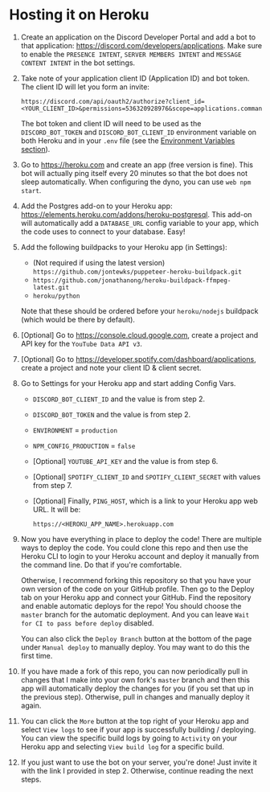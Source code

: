 # Hosting it on Heroku

1. Create an application on the Discord Developer Portal and add a bot to that application: https://discord.com/developers/applications. Make sure to enable the `PRESENCE INTENT`, `SERVER MEMBERS INTENT` and `MESSAGE CONTENT INTENT` in the bot settings.

1. Take note of your application client ID (Application ID) and bot token. The client ID will let you form an invite:
    ```
    https://discord.com/api/oauth2/authorize?client_id=<YOUR_CLIENT_ID>&permissions=536320928976&scope=applications.commands%20bot
    ```
    The bot token and client ID will need to be used as the `DISCORD_BOT_TOKEN` and `DISCORD_BOT_CLIENT_ID` environment variable on both Heroku and in your `.env` file (see the [Environment Variables section](../README.md#environment-variables)).

3. Go to https://heroku.com and create an app (free version is fine). This bot will actually ping itself every 20 minutes so that the bot does not sleep automatically. When configuring the dyno, you can use `web npm start`.

4. Add the Postgres add-on to your Heroku app: https://elements.heroku.com/addons/heroku-postgresql. This add-on will automatically add a `DATABASE_URL` config variable to your app, which the code uses to connect to your database. Easy!

5. Add the following buildpacks to your Heroku app (in Settings):
    - (Not required if using the latest version) `https://github.com/jontewks/puppeteer-heroku-buildpack.git`
    - `https://github.com/jonathanong/heroku-buildpack-ffmpeg-latest.git`
    - `heroku/python`

    Note that these should be ordered before your `heroku/nodejs` buildpack (which would be there by default).

6. [Optional] Go to https://console.cloud.google.com, create a project and API key for the `YouTube Data API v3`.

7. [Optional] Go to https://developer.spotify.com/dashboard/applications, create a project and note your client ID & client secret.

8. Go to Settings for your Heroku app and start adding Config Vars.
    - `DISCORD_BOT_CLIENT_ID` and the value is from step 2.
    - `DISCORD_BOT_TOKEN` and the value is from step 2.
    - `ENVIRONMENT` = `production`
    - `NPM_CONFIG_PRODUCTION` = `false`
    - [Optional] `YOUTUBE_API_KEY` and the value is from step 6.
    - [Optional] `SPOTIFY_CLIENT_ID` and `SPOTIFY_CLIENT_SECRET` with values from step 7.
    - [Optional] Finally, `PING_HOST`, which is a link to your Heroku app web URL. It will be:
    
        ```
        https://<HEROKU_APP_NAME>.herokuapp.com
        ```
9. Now you have everything in place to deploy the code! There are multiple ways to deploy the code. You could clone this repo and then use the Heroku CLI to login to your Heroku account and deploy it manually from the command line. Do that if you're comfortable.

    Otherwise, I recommend forking this repository so that you have your own version of the code on your GitHub profile. Then go to the Deploy tab on your Heroku app and connect your GitHub. Find the repository and enable automatic deploys for the repo! You should choose the `master` branch for the automatic deployment. And you can leave `Wait for CI to pass before deploy` disabled.

    You can also click the `Deploy Branch` button at the bottom of the page under `Manual deploy` to manually deploy. You may want to do this the first time.

10. If you have made a fork of this repo, you can now periodically pull in changes that I make into your own fork's `master` branch and then this app will automatically deploy the changes for you (if you set that up in the previous step). Otherwise, pull in changes and manually deploy it again.

11. You can click the `More` button at the top right of your Heroku app and select `View logs` to see if your app is successfully building / deploying. You can view the specific build logs by going to `Activity` on your Heroku app and selecting `View build log` for a specific build.

12. If you just want to use the bot on your server, you're done! Just invite it with the link I provided in step 2. Otherwise, continue reading the next steps.

